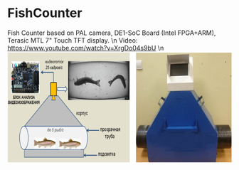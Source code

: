 # FishCounter
Fish Counter based on PAL camera, DE1-SoC Board (Intel FPGA+ARM), Terasic MTL 7" Touch TFT display. \n
Video: https://www.youtube.com/watch?v=XrgDo04s9bU \n
![alt text](FC.png)
